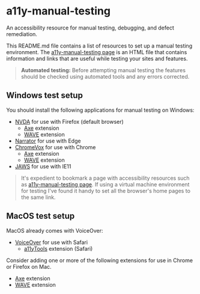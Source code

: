 # a11y-manual-testing
An accessibility resource for manual testing, debugging, and defect remediation. 

This README.md file contains a list of resources to set up a manual testing environment. The <a href="https://nelilly.github.io/a11y-manual-testing/">a11y-manual-testing page</a> is an HTML file that contains information and links that are useful while testing your sites and features.

> **Automated testing:** Before attempting manual testing the features should be checked using automated tools and any errors corrected.

## Windows test setup
You should install the following applications for manual testing on Windows:
- [NVDA](https://www.nvaccess.org/) for use with Firefox (default browser)
  - [Axe](https://www.deque.com/axe/) extension
  - [WAVE](https://wave.webaim.org/) extension
- [Narrator](https://support.microsoft.com/en-us/help/22798/windows-10-complete-guide-to-narrator) for use with Edge
- [ChromeVox](https://chrome.google.com/webstore/detail/chromevox-classic-extensi/kgejglhpjiefppelpmljglcjbhoiplfn?hl=en) for use with Chrome 
  - [Axe](https://www.deque.com/axe/) extension
  - [WAVE](https://wave.webaim.org/) extension
- [JAWS](http://www.freedomscientific.com/Products/software/JAWS/) for use with IE11

> It's expedient to bookmark a page with accessibility resources such as [a11y-manual-testing page](https://nelilly.github.io/a11y-manual-testing/). If using a virtual machine environment for testing I've found it handy to set all the browser's home pages to the same link.

## MacOS test setup
MacOS already comes with VoiceOver:
- [VoiceOver](https://help.apple.com/voiceover/mac/10.14/) for use with Safari
  - [a11yTools](http://pauljadam.com/extension.html) extension (Safari)

Consider adding one or more of the following extensions for use in Chrome or Firefox on Mac.
- [Axe](https://www.deque.com/axe/) extension
- [WAVE](https://wave.webaim.org/) extension